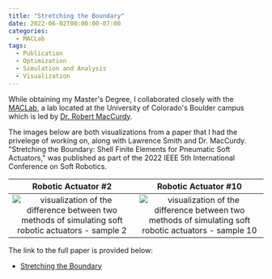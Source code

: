 ```yaml
---
title: "Stretching the Boundary"
date: 2022-06-02T00:00:00-07:00
categories:
  - MACLab
tags:
  - Publication
  - Optimization
  - Simulation and Analysis
  - Visualization
---
```


While obtaining my Master's Degree, I collaborated closely with the [MACLab](https://www.matterassembly.org/), a lab located at the University of Colorado's Boulder campus which is led by [Dr. Robert MacCurdy](https://www.colorado.edu/mechanical/robert-maccurdy).

The images below are both visualizations from a paper that I had the privelege of working on, along with Lawrence Smith and Dr. MacCurdy. "Stretching the Boundary: Shell Finite Elements for Pneumatic Soft Actuators," was published as part of the 2022 IEEE 5th International Conference on Soft Robotics.

| Robotic Actuator #2 | Robotic Actuator #10 |
| :-------------------------: | :-------------------------: |
| ![visualization of the difference between two methods of simulating soft robotic actuators - sample 2](https://jacob-haimes.github.io/assets/images/f2-min.jpeg) | ![visualization of the difference between two methods of simulating soft robotic actuators - sample 10](https://jacob-haimes.github.io/assets/images/f10-min.jpeg) |

The link to the full paper is provided below:
- <a href="https://jacob-haimes.github.io/PDFs/Smith-Haimes-MacCurdy_Shell-Elements_ROBOSOFT.pdf" target="_blank" rel="noreferrer noopener">Stretching the Boundary</a>
